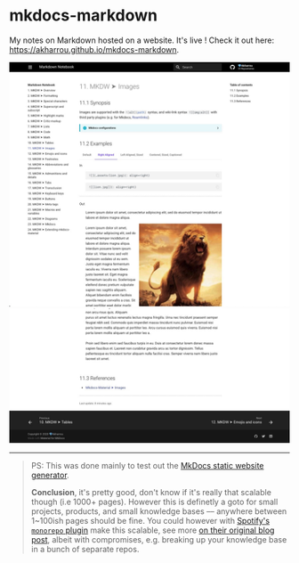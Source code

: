 # mkdocs-markdown

My notes on Markdown hosted on a website. It's live ! Check it out here: <https://akharrou.github.io/mkdocs-markdown>.

![asset-6](docs/_assets/website%20docs%20preview%20-%20mkdw,imgs,ksa,2020-1106225856.jpg)
![asset-7](docs/_assets/website%20docs%20preview%202%20-%20mkdw,imgs,ksa,2020-1106225947.jpg)

---
> PS: This was done mainly to test out the [MkDocs static website generator](https://www.mkdocs.org/).
>
> **Conclusion**, it's pretty good, don't know if it's really that scalable though (i.e 1000+ pages). However this is definetly a goto for small projects, products, and small knowledge bases –– anywhere between 1~100ish pages should be fine. You could however with [Spotify's `monorepo` plugin](https://github.com/backstage/mkdocs-monorepo-plugin) make this scalable, see more [on their original blog post](https://engineering.atspotify.com/2019/10/01/solving-documentation-for-monoliths-and-monorepos/), albeit with compromises, e.g. breaking up your knowledge base in a bunch of separate repos.
